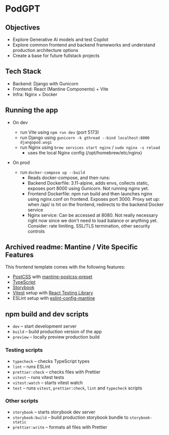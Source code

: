 # PodGPT

## Objectives
- Explore Generative AI models and test Copilot
- Explore common frontend and backend frameworks and understand production architecture options
- Create a base for future fullstack projects

## Tech Stack
- Backend: Django with Gunicorn
- Frontend: React (Mantine Components) + Vite
- Infra: Nginx + Docker

## Running the app
- On dev
  - run Vite using `npm run dev` (port 5173)
  - run Django using `gunicorn -k gthread --bind localhost:8000 djangopod.wsgi`
  - run Nginx using `brew services start nginx` / `sudo nginx -s reload`
    - uses the local Nginx config (/opt/homebrew/etc/nginx)

- On prod
  - run `docker-compose up --build`
    - Reads docker-compose, and then runs:
    - Backend Dockerfile: 3.11-alpine, adds envs, collects static, exposes port 8000 using Gunicorn. Not running nginx yet.
    - Frontend Dockerfile: npm run build and then launches nginx using nginx.conf on frontend. Exposes port 3000. Proxy set up: when /api/ is hit on the frontend, redirects to the backend Docker service
    - Nginx service: Can be accessed at 8080. Not really necessary right now since we don't need to load balance or anything yet. Consider: rate limiting, SSL/TLS termination, other security controls


## Archived readme: Mantine / Vite Specific Features

This frontend template comes with the following features:
- [PostCSS](https://postcss.org/) with [mantine-postcss-preset](https://mantine.dev/styles/postcss-preset)
- [TypeScript](https://www.typescriptlang.org/)
- [Storybook](https://storybook.js.org/)
- [Vitest](https://vitest.dev/) setup with [React Testing Library](https://testing-library.com/docs/react-testing-library/intro)
- ESLint setup with [eslint-config-mantine](https://github.com/mantinedev/eslint-config-mantine)

## npm build and dev scripts

- `dev` – start development server
- `build` – build production version of the app
- `preview` – locally preview production build

### Testing scripts

- `typecheck` – checks TypeScript types
- `lint` – runs ESLint
- `prettier:check` – checks files with Prettier
- `vitest` – runs vitest tests
- `vitest:watch` – starts vitest watch
- `test` – runs `vitest`, `prettier:check`, `lint` and `typecheck` scripts

### Other scripts

- `storybook` – starts storybook dev server
- `storybook:build` – build production storybook bundle to `storybook-static`
- `prettier:write` – formats all files with Prettier
